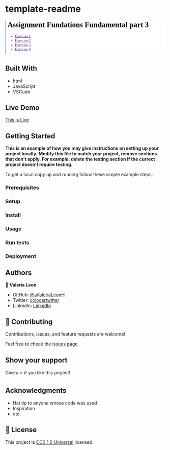 # template-readme

![Alt text](image.png)

## Built With

- html
- JavaScript 
- VSCode


## Live Demo

[This is Live](https://valerialeonh.github.io/assignment_fundamentals_part3_07sep23/)


## Getting Started

**This is an example of how you may give instructions on setting up your project locally.**
**Modify this file to match your project, remove sections that don't apply. For example: delete the testing section if the currect project doesn't require testing.**


To get a local copy up and running follow these simple example steps.

### Prerequisites

### Setup

### Install

### Usage

### Run tests

### Deployment



## Authors

👤 **Valeria Leon**

- GitHub: [@aValeriaLeonH](https://github.com/ValeriaLeonH)
- Twitter: [colocartwitter]()
- LinkedIn: [LinkedIn](https://www.linkedin.com/in/valeria-leon-30960527a/)


## 🤝 Contributing

Contributions, issues, and feature requests are welcome!

Feel free to check the [issues page](https://github.com/ValeriaLeonH/assignment_fundamentals_part3_07sep23/issues).

## Show your support

Give a ⭐️ if you like this project!

## Acknowledgments

- Hat tip to anyone whose code was used
- Inspiration
- etc

## 📝 License

This project is [CC0 1.0 Universal](LICENSE) licensed.